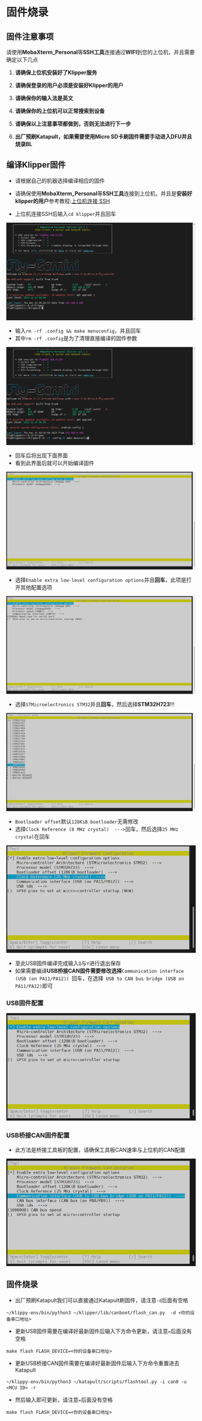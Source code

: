 # 固件烧录

## 固件注意事项

请使用**MobaXterm_Personal**等**SSH工具**连接通过**WIFI**到您的上位机，并且需要确定以下几点

1. **请确保上位机安装好了Klipper服务**
2. **请确保登录的用户必须是安装好Klipper的用户**
3. **请确保你的输入法是英文**
4. **请确保你的上位机可以正常搜索到设备**
5. **请确保以上注意事项都做到，否则无法进行下一步**

6. **出厂预刷Katapult，如果需要使用Micro SD卡刷固件需要手动进入DFU并且烧录BL**

## 编译Klipper固件

* 请根据自己的机器选择编译相应的固件

* 请确保使用**MobaXterm_Personal**等**SSH工具**连接到上位机，并且是**安装好klipper的用户**参考教程:[上位机连接 SSH](https://mellow.klipper.cn/#/introduction/conntossh?id=通过wifi或者网线连接上位机)

* 上位机连接SSH后输入`cd klipper`并且回车

![cd](../../images/firmware/cd.png ":no-zooom")

* 输入`rm -rf .config && make menuconfig`，并且回车
* 其中`rm -rf .config`是为了清理直接编译的固件参数

![make](../../images/firmware/make.png ":no-zooom")

* 回车后将出现下面界面
* 看到此界面后就可以开始编译固件

![make1](../../images/firmware/make1.png ":no-zooom")

* 选择`Enable extra low-level configuration options`并且**回车**，此项是打开其他配置选项

![make2](../../images/firmware/make2.png ":no-zooom")

* 选择`STMicroelectronics STM32`并且**回车**，然后选择**STM32H723**!!!

![make4](../../images/firmware/make4.png ":no-zooom")

* `Bootloader offset`默认`128KiB bootloader`无需修改
* 选择`Clock Reference (8 MHz crystal)  --->`回车，然后选择`25 MHz crystal`在回车

![make4](../../images/firmware/make12.png ":no-zooom")

* 至此USB固件编译完成输入`Q`与`Y`进行退出保存
* 如果需要编译**USB桥接CAN固件需要修改选择**`Communication interface (USB (on PA11/PA12)) `回车，在选择` USB to CAN bus bridge (USB on PA11/PA12)`即可

<!-- tabs:start -->

### ****USB固件配置****


![usb](../../images/boards/fly_pro/usb.png)



### ****USB桥接CAN固件配置****

* 此方法是桥接工具板的配置，请确保工具板CAN速率与上位机的CAN配置

![can](../../images/boards/fly_pro/can.png)

<!-- tabs:end -->

## 固件烧录

* 出厂预刷Katapult我们可以直接通过Katapult刷固件，请注意`-d`后面有空格

```
~/klippy-env/bin/python3 ~/klipper/lib/canboot/flash_can.py  -d <你的设备串口地址>
```

* 更新USB固件需要在编译好最新固件后输入下方命令更新，请注意`=`后面没有空格

```
make flash FLASH_DEVICE=<你的设备串口地址>
```

* 更新USB桥接CAN固件需要在编译好最新固件后输入下方命令重置进去Katapult

```
~/klippy-env/bin/python3 ~/katapult/scripts/flashtool.py -i can0 -u <MCU ID> -r
```

* 然后输入即可更新，请注意`=`后面没有空格

```
make flash FLASH_DEVICE=<你的设备串口地址>
```

